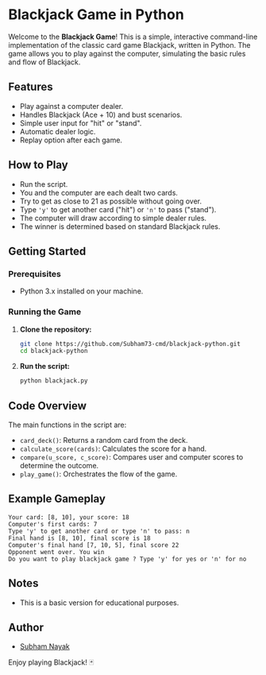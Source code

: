 # Blackjack Game in Python

Welcome to the **Blackjack Game**! This is a simple, interactive command-line implementation of the classic card game Blackjack, written in Python. The game allows you to play against the computer, simulating the basic rules and flow of Blackjack.

## Features

- Play against a computer dealer.
- Handles Blackjack (Ace + 10) and bust scenarios.
- Simple user input for "hit" or "stand".
- Automatic dealer logic.
- Replay option after each game.

## How to Play

- Run the script.
- You and the computer are each dealt two cards.
- Try to get as close to 21 as possible without going over.
- Type `'y'` to get another card ("hit") or `'n'` to pass ("stand").
- The computer will draw according to simple dealer rules.
- The winner is determined based on standard Blackjack rules.

## Getting Started

### Prerequisites

- Python 3.x installed on your machine.

### Running the Game

1. **Clone the repository:**
    ```bash
    git clone https://github.com/Subham73-cmd/blackjack-python.git
    cd blackjack-python
    ```

2. **Run the script:**
    ```bash
    python blackjack.py
    ```

## Code Overview

The main functions in the script are:

- `card_deck()`: Returns a random card from the deck.
- `calculate_score(cards)`: Calculates the score for a hand.
- `compare(u_score, c_score)`: Compares user and computer scores to determine the outcome.
- `play_game()`: Orchestrates the flow of the game.

## Example Gameplay

```
Your card: [8, 10], your score: 18
Computer's first cards: 7
Type 'y' to get another card or type 'n' to pass: n
Final hand is [8, 10], final score is 18
Computer's final hand [7, 10, 5], final score 22
Opponent went over. You win
Do you want to play blackjack game ? Type 'y' for yes or 'n' for no
```

## Notes

- This is a basic version for educational purposes.

## Author

- [Subham Nayak](https://github.com/Subham73-cmd)

Enjoy playing Blackjack! 🃏
